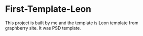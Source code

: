 # First-Template-Leon
This project is built by me and the template is Leon template from graphberry site. It was PSD template.
